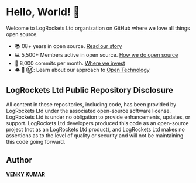 # Hello, World! :wave:

Welcome to LogRockets Ltd organization on GitHub where we love all things open source.

* :books: 08+ years in open source. [Read our story](https://logrocket.com/)
* :computer: 5,500+ Members active in open source. [How we do open source](https://logrocket.com/)
* :office: 8,000 commits per month. [Where we invest](https://logrocket.com/)
* 👁️ 🐝 Ⓜ️: Learn about our approach to [Open Technology](https://logrocket.com/)

## LogRockets Ltd Public Repository Disclosure
All content in these repositories, including code, has been provided by LogRockets Ltd under the associated open-source software license. LogRockets Ltd is under no obligation to provide enhancements, updates, or support. LogRockets Ltd developers produced this code as an open-source project (not as an LogRockets Ltd product), and LogRockets Ltd makes no assertions as to the level of quality or security and will not be maintaining this code going forward.

## Author
**[VENKY KUMAR](https://github.com/BoddepallyVenkatesh06)**
